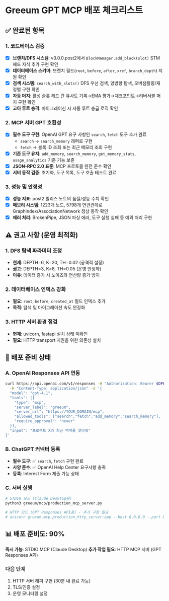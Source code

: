 # Greeum GPT MCP 배포 체크리스트

## ✅ 완료된 항목

### 1. 코드베이스 검증
- [x] **브랜치/DFS 시스템**: v3.0.0.post2에서 `BlockManager.add_block(slot)` STM 헤드 자식 추가 구현 확인
- [x] **데이터베이스 스키마**: 브랜치 필드(`root`, `before`, `after`, `xref`, `branch_depth`) 지원 확인
- [x] **검색 시스템**: `search_with_slots()` DFS 우선 검색, 양방향 탐색, 오버샘플링/재정렬 구현 확인
- [x] **자동 머지**: 활성 슬롯 헤드 간 유사도 기록→EMA 평가→체크포인트→리버서블 머지 구현 확인
- [x] **고아 루트 승격**: 마이그레이션 시 자동 루트 승급 로직 확인

### 2. MCP 서버 GPT 호환성
- [x] **필수 도구 구현**: OpenAI GPT 요구 사항인 `search`, `fetch` 도구 추가 완료
  - `search` → `search_memory` 래퍼로 구현
  - `fetch` → 블록 ID 조회 또는 최근 메모리 조회 구현
- [x] **기존 도구 유지**: `add_memory`, `search_memory`, `get_memory_stats`, `usage_analytics` 기존 기능 보존
- [x] **JSON-RPC 2.0 표준**: MCP 프로토콜 완전 준수 확인
- [x] **서버 동작 검증**: 초기화, 도구 목록, 도구 호출 테스트 완료

### 3. 성능 및 안정성
- [x] **성능 지표**: post2 릴리스 노트의 품질/성능 수치 확인
- [x] **메모리 시스템**: 1223개 노드, 5798개 연관관계로 GraphIndex/AssociationNetwork 정상 동작 확인
- [x] **에러 처리**: BrokenPipe, JSON 파싱 에러, 도구 실행 실패 등 예외 처리 구현

## ⚠️ 권고 사항 (운영 최적화)

### 1. DFS 탐색 파라미터 조정
- **현재**: DEPTH=6, K=20, TH=0.02 (공격적 설정)
- **권고**: DEPTH=3, K=8, TH=0.05 (운영 안정화)
- **이유**: 데이터 증가 시 노이즈와 연산량 증가 방지

### 2. 데이터베이스 인덱스 강화
- **필요**: `root`, `before`, `created_at` 필드 인덱스 추가
- **목적**: 탐색 및 마이그레이션 속도 안정화

### 3. HTTP 서버 환경 점검
- **현재**: uvicorn, fastapi 설치 상태 미확인
- **필요**: HTTP transport 지원을 위한 의존성 설치

## 🚀 배포 준비 상태

### A. OpenAI Responses API 연동
```bash
curl https://api.openai.com/v1/responses -H "Authorization: Bearer $OPENAI_API_KEY" \
  -H "Content-Type: application/json" -d '{
  "model": "gpt-4.1",
  "tools": [{
    "type": "mcp",
    "server_label": "greeum",
    "server_url": "https://YOUR_DOMAIN/mcp",
    "allowed_tools": ["search","fetch","add_memory","search_memory"],
    "require_approval": "never"
  }],
  "input": "프로젝트 X의 최근 맥락을 찾아줘"
}'
```

### B. ChatGPT 커넥터 등록
- **필수 도구**: ✅ `search`, `fetch` 구현 완료
- **사양 준수**: ✅ OpenAI Help Center 요구사항 충족
- **등록**: Interest Form 제출 가능 상태

### C. 서버 실행
```bash
# STDIO 모드 (Claude Desktop용)
python3 greeum/mcp/production_mcp_server.py

# HTTP 모드 (GPT Responses API용) - 추가 구현 필요
# uvicorn greeum.mcp.production_http_server:app --host 0.0.0.0 --port 8000
```

## 📊 배포 준비도: 90%

**즉시 가능**: STDIO MCP (Claude Desktop)
**추가 작업 필요**: HTTP MCP 서버 (GPT Responses API)

### 다음 단계
1. HTTP 서버 래퍼 구현 (30분 내 완료 가능)
2. TLS/인증 설정
3. 운영 모니터링 설정
